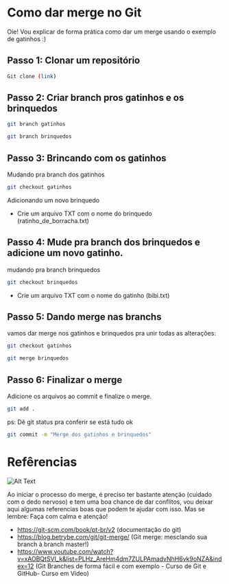 # Como dar merge no Git

Oie! Vou explicar de forma prática como dar um merge usando o exemplo de gatinhos :) 

## Passo 1: Clonar um repositório


```bash
Git clone (link)
```

## Passo 2: Criar branch pros gatinhos e os brinquedos

```bash
git branch gatinhos
```
```bash
git branch brinquedos
```



## Passo 3: Brincando com os gatinhos

Mudando pra branch dos gatinhos
```bash
git checkout gatinhos
```
Adicionando um novo brinquedo

- Crie um arquivo TXT com o nome do brinquedo (ratinho_de_borracha.txt)

## Passo 4: Mude pra branch dos brinquedos e adicione um novo gatinho.

mudando pra branch brinquedos

```bash
git checkout brinquedos
```

- Crie um arquivo TXT com o nome do gatinho (bibi.txt)

## Passo 5: Dando merge nas branchs

vamos dar merge nos gatinhos e brinquedos pra unir todas as alterações: 

```bash
git checkout gatinhos
```

```bash
git merge brinquedos
```

## Passo 6:  Finalizar o merge
Adicione os arquivos ao commit e finalize o merge.


```bash
git add .
```
ps: Dê git status pra conferir se está tudo ok 

```bash
git commit -m "Merge dos gatinhos e brinquedos"
```

# Refêrencias


![Alt Text](https://media.giphy.com/media/GeimqsH0TLDt4tScGw/giphy.gif)

Ao iniciar o processo do merge, é preciso ter bastante atenção (cuidado com o dedo nervoso) e tem uma boa chance de dar conflitos, vou deixar aqui algumas referencias boas que podem te ajudar com isso. Mas se lembre: Faça com calma e atenção! 

- https://git-scm.com/book/pt-br/v2 (documentação do git)
- https://blog.betrybe.com/git/git-merge/ (Git merge: mesclando sua branch à branch master!) 
- https://www.youtube.com/watch?v=xAOBQtSVI_k&list=PLHz_AreHm4dm7ZULPAmadvNhH6vk9oNZA&index=12 (Git Branches de forma fácil e com exemplo - Curso de Git e GitHub- Curso em Vídeo) 





